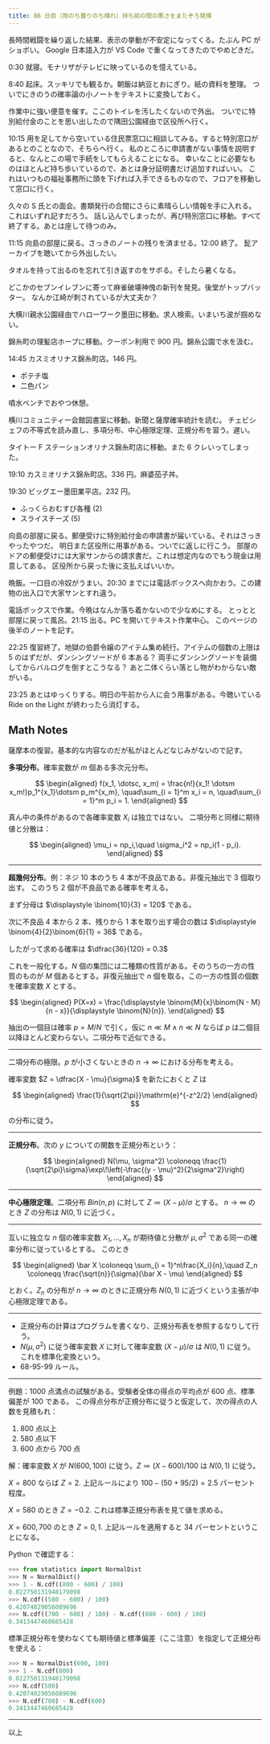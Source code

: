 ```yaml
---
title: 86 日目（雨のち曇りのち晴れ）持ち前の間の悪さをまたぞろ発揮
---
```


長時間戦闘を繰り返した結果、表示の挙動が不安定になってくる。たぶん PC がショボい。
Google 日本語入力が VS Code で重くなってきたのでやめどきだ。

0:30 就寝。モナリザがテレビに映っているのを憶えている。

8:40 起床。スッキリでも観るか。朝飯は納豆とおにぎり。紙の資料を整理。
ついでにきのうの確率論の小ノートをテキストに変換しておく。

作業中に強い便意を催す。ここのトイレを汚したくないので外出。
ついでに特別給付金のことを思い出したので隅田公園経由で区役所へ行く。

10:15 用を足してから空いている住民票窓口に相談してみる。すると特別窓口があるとのことなので、そちらへ行く。
私のところに申請書がない事情を説明すると、なんとこの場で手続をしてもらえることになる。
幸いなことに必要なものはほとんど持ち歩いているので、あとは身分証明書だけ追加すればいい。
これはいつもの福祉事務所に頭を下げれば入手できるものなので、フロアを移動して窓口に行く。

久々の S 氏との面会。書類発行の合間にさらに素晴らしい情報を手に入れる。これはいずれ記すだろう。
話し込んでしまったが、再び特別窓口に移動。すべて終了する。あとは座して待つのみ。

11:15 向島の部屋に戻る。さっきのノートの残りを済ませる。12:00 終了。
髭アーカイブを聴いてから外出したい。

タオルを持って出るのを忘れて引き返すのをサボる。そしたら暑くなる。

どこかのセブンイレブンに寄って麻雀破壊神傀の新刊を発見。後堂がトップバッター。
なんか江崎が刺されているが大丈夫か？

大横川親水公園経由でハローワーク墨田に移動。求人検索。いまいち波が掴めない。

錦糸町の理髪店ホープに移動。クーポン利用で 900 円。錦糸公園で水を汲む。

14:45 カスミオリナス錦糸町店。146 円。

* ポテチ塩
* 二色パン

噴水ベンチでおやつ休憩。

横川コミュニティー会館図書室に移動。新聞と薩摩確率統計を読む。
チェビシェフの不等式を読み直し、多項分布、中心極限定理、正規分布を習う。遅い。

タイトー F ステーションオリナス錦糸町店に移動。また 6 クレいってしまった。

19:10 カスミオリナス錦糸町店。336 円。麻婆茄子丼。

19:30 ビッグエー墨田業平店。232 円。

* ふっくらおむすび各種 (2)
* スライスチーズ (5)

向島の部屋に戻る。郵便受けに特別給付金の申請書が届いている。それはさっきやったやつだ。
明日また区役所に用事がある。ついでに返しに行こう。
部屋のドアの郵便受けには大家サンからの請求書だ。これは想定内なのでもう現金は用意してある。
区役所から戻った後に支払えばいいか。

晩飯。一口目の冷奴がうまい。20:30 までには電話ボックスへ向かおう。この建物の出入口で大家サンとすれ違う。

電話ボックスで作業。今晩はなんか落ち着かないので少なめにする。
とっとと部屋に戻って風呂。21:15 出る。PC を開いてテキスト作業中心。
このページの後半のノートを記す。

22:25 復習終了。地獄の伯爵令嬢のアイテム集め続行。アイテムの個数の上限は 5 のはずだが、ダンシングソードが 6 本ある？
両手にダンシングソードを装備してからバルログを倒すとこうなる？
あと二体くらい落とし物がわからない敵がいる。

23:25 あとはゆっくりする。明日の午前から人に会う用事がある。今聴いている
Ride on the Light が終わったら消灯する。

## Math Notes

薩摩本の復習。基本的な内容なのだが私がほとんどなじみがないので記す。

**多項分布**。確率変数が $m$ 個ある多次元分布。

$$
\begin{aligned}
f(x_1, \dotsc, x_m) = \frac{n!}{x_1! \dotsm x_m!}p_1^{x_1}\dotsm p_m^{x_m},
\quad\sum_{i = 1}^m x_i = n,
\quad\sum_{i = 1}^m p_i = 1.
\end{aligned}
$$

真ん中の条件があるので各確率変数 $X_i$ は独立ではない。
二項分布と同様に期待値と分散は：

$$
\begin{aligned}
\mu_i = np_i,\quad \sigma_i^2 = np_i(1 - p_i).
\end{aligned}
$$

----

**超幾何分布**。例：ネジ 10 本のうち 4 本が不良品である。非復元抽出で 3 個取り出す。
このうち 2 個が不良品である確率を考える。

まず分母は $\displaystyle \binom{10}{3} = 120$ である。

次に不良品 4 本から 2 本、残りから 1 本を取り出す場合の数は
$\displaystyle \binom{4}{2}\binom{6}{1} = 36$ である。

したがって求める確率は $\dfrac{36}{120} = 0.3$

これを一般化する。$N$ 個の集団には二種類の性質がある。そのうちの一方の性質のものが
$M$ 個あるとする。非復元抽出で $n$ 個を取る。この一方の性質の個数を確率変数 $X$ とする。

$$
\begin{aligned}
P(X=x) = \frac{\displaystyle \binom{M}{x}\binom{N - M}{n - x}}{\displaystyle \binom{N}{n}}.
\end{aligned}
$$

抽出の一個目は確率 $p = M/N$ で引く。仮に $n\ll M \land n \ll N$ ならば
$p$ は二個目以降ほとんど変わらない。二項分布で近似できる。

----

二項分布の極限。$p$ が小さくないときの $n \to \infty$ における分布を考える。

確率変数 $Z = \dfrac{X - \mu}{\sigma}$ を新たにおくと
$Z$ は

$$
\begin{aligned}
\frac{1}{\sqrt{2\pi}}\mathrm{e}^{-z^2/2}
\end{aligned}
$$

の分布に従う。

----

**正規分布**。次の $y$ についての関数を正規分布という：

$$
\begin{aligned}
N(\mu, \sigma^2) \coloneqq \frac{1}{\sqrt{2\pi}\sigma}\exp\!\left(-\frac{(y - \mu)^2}{2\sigma^2}\right)
\end{aligned}
$$

----

**中心極限定理**。二項分布 $Bin(n, p)$ に対して $Z \coloneqq (X - \mu)/\sigma$ とする。
$n \to \infty$ のとき $Z$ の分布は $N(0, 1)$ に近づく。

----

互いに独立な $n$ 個の確率変数 $X_1, \dotsc, X_n$ が期待値と分散が $\mu, \sigma^2$ である同一の確率分布に従っているとする。
このとき

$$
\begin{aligned}
\bar X \coloneqq \sum_{i = 1}^n\frac{X_i}{n},\quad
Z_n \coloneqq \frac{\sqrt{n}}{\sigma}(\bar X - \mu)
\end{aligned}
$$

とおく。$Z_n$ の分布が $n \to \infty$ のときに正規分布 $N(0, 1)$ に近づくという主張が中心極限定理である。

----

* 正規分布の計算はプログラムを書くなり、正規分布表を参照するなりして行う。
* $N(\mu, \sigma^2)$ に従う確率変数 $X$ に対して確率変数 $(X - \mu)/\sigma$ は
  $N(0, 1)$ に従う。これを標準化変換という。
* 68-95-99 ルール。

----

例題：$1000$ 点満点の試験がある。受験者全体の得点の平均点が $600$ 点、標準偏差が $100$ である。
この得点分布が正規分布に従うと仮定して、次の得点の人数を見積もれ：

1. $800$ 点以上
2. $580$ 点以下
3. $600$ 点から $700$ 点

解：確率変数 $X$ が $N(600, 100)$ に従う。$Z \coloneqq (X - 600)/100$ は $N(0, 1)$ に従う。

$X = 800$ ならば $Z = 2.$ 上記ルールにより $100 - (50 + 95/2) = 2.5$ パーセント程度。

$X = 580$ のとき $Z = -0.2.$ これは標準正規分布表を見て値を求める。

$X = 600, 700$ のとき $Z = 0, 1.$ 上記ルールを適用すると $34$ パーセントということになる。

Python で確認する：

```python
>>> from statistics import NormalDist
>>> N = NormalDist()
>>> 1 - N.cdf((800 - 600) / 100)
0.022750131948179098
>>> N.cdf((580 - 600) / 100)
0.42074029056089696
>>> N.cdf((700 - 600) / 100) - N.cdf((600 - 600) / 100)
0.3413447460685428
```

標準正規分布を使わなくても期待値と標準偏差（ここ注意）を指定して正規分布を使える：

```python
>>> N = NormalDist(600, 100)
>>> 1 - N.cdf(800)
0.022750131948179098
>>> N.cdf(580)
0.42074029056089696
>>> N.cdf(700) - N.cdf(600)
0.3413447460685428
```

----

以上
